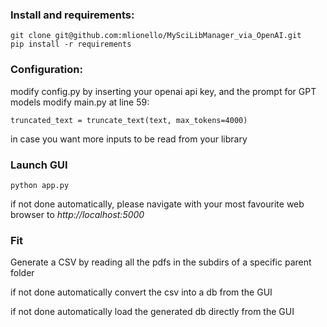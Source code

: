 ### Install and requirements:
```
git clone git@github.com:mlionello/MySciLibManager_via_OpenAI.git
pip install -r requirements
```
### Configuration:
modify config.py by inserting your openai api key, and the prompt for GPT models
modify main.py at line 59: 
```
truncated_text = truncate_text(text, max_tokens=4000)
```
in case you want more inputs to be read from your library

### Launch GUI
```
python app.py 
```
if not done automatically, please navigate with your most favourite web browser to *http://localhost:5000*

### Fit
Generate a CSV by reading all the pdfs in the subdirs of a specific parent folder

if not done automatically convert the csv into a db from the GUI

if not done automatically load the generated db directly from the GUI
